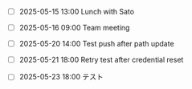 - [ ] 2025-05-15 13:00 Lunch with Sato
- [ ] 2025-05-16 09:00 Team meeting
- [ ] 2025-05-20 14:00 Test push after path update
- [ ] 2025-05-21 18:00 Retry test after credential reset
- [ ] 2025-05-23 18:00 テスト









































